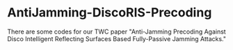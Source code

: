 # AntiJamming-DiscoRIS-Precoding
There are some codes for our TWC paper "Anti-Jamming Precoding Against Disco Intelligent Reflecting Surfaces Based Fully-Passive Jamming Attacks."
